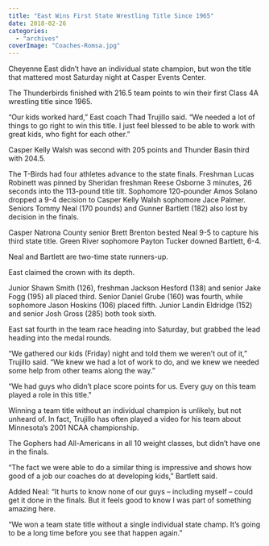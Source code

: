 ```yaml
---
title: "East Wins First State Wrestling Title Since 1965"
date: 2018-02-26
categories: 
  - "archives"
coverImage: "Coaches-Romsa.jpg"
---
```


Cheyenne East didn’t have an individual state champion, but won the title that mattered most Saturday night at Casper Events Center.

The Thunderbirds finished with 216.5 team points to win their first Class 4A wrestling title since 1965.

“Our kids worked hard,” East coach Thad Trujillo said. “We needed a lot of things to go right to win this title. I just feel blessed to be able to work with great kids, who fight for each other.”

Casper Kelly Walsh was second with 205 points and Thunder Basin third with 204.5.

The T-Birds had four athletes advance to the state finals. Freshman Lucas Robinett was pinned by Sheridan freshman Reese Osborne 3 minutes, 26 seconds into the 113-pound title tilt. Sophomore 120-pounder Amos Solano dropped a 9-4 decision to Casper Kelly Walsh sophomore Jace Palmer. Seniors Tommy Neal (170 pounds) and Gunner Bartlett (182) also lost by decision in the finals.

Casper Natrona County senior Brett Brenton bested Neal 9-5 to capture his third state title. Green River sophomore Payton Tucker downed Bartlett, 6-4.

Neal and Bartlett are two-time state runners-up.

East claimed the crown with its depth.

Junior Shawn Smith (126), freshman Jackson Hesford (138) and senior Jake Fogg (195) all placed third. Senior Daniel Grube (160) was fourth, while sophomore Jason Hoskins (106) placed fifth. Junior Landin Eldridge (152) and senior Josh Gross (285) both took sixth.

East sat fourth in the team race heading into Saturday, but grabbed the lead heading into the medal rounds.

“We gathered our kids (Friday) night and told them we weren’t out of it,” Trujillo said. “We knew we had a lot of work to do, and we knew we needed some help from other teams along the way.”

“We had guys who didn’t place score points for us. Every guy on this team played a role in this title."

Winning a team title without an individual champion is unlikely, but not unheard of. In fact, Trujillo has often played a video for his team about Minnesota’s 2001 NCAA championship.

The Gophers had All-Americans in all 10 weight classes, but didn’t have one in the finals.

“The fact we were able to do a similar thing is impressive and shows how good of a job our coaches do at developing kids,” Bartlett said.

Added Neal: “It hurts to know none of our guys – including myself – could get it done in the finals. But it feels good to know I was part of something amazing here.

“We won a team state title without a single individual state champ. It’s going to be a long time before you see that happen again.”
